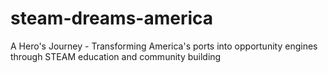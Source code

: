 # steam-dreams-america
A Hero's Journey - Transforming America's ports into opportunity engines through STEAM education and community building
